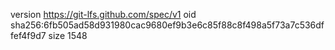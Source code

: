 version https://git-lfs.github.com/spec/v1
oid sha256:6fb505ad58d931980cac9680ef9b3e6c85f88c8f498a5f73a7c536dffef4f9d7
size 1548
